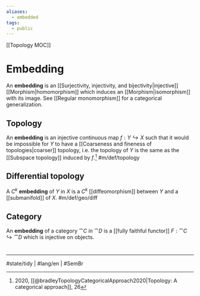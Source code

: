```yaml
---
aliases:
  - embedded
tags:
  - public
---
```

[[Topology MOC]]
# Embedding

An **embedding** is an [[Surjectivity, injectivity, and bijectivity|injective]] [[Morphism|homomorphism]] which induces an [[Morphism|isomorphism]] with its image.
See [[Regular monomorphism]] for a categorical generalization.

## Topology
An **embedding** is an injective continuous map $f : Y \hookrightarrow X$ such that it would be impossible for $Y$ to have a [[Coarseness and fineness of topologies|coarser]] topology,
i.e. the topology of $Y$ is the same as the [[Subspace topology]] induced by $f$.[^br] #m/def/topology 

[^br]: 2020, [[@bradleyTopologyCategoricalApproach2020|Topology: A categorical approach]], 26

## Differential topology

A $C^k$ **embedding** of $Y$ in $X$ is a $C^k$ [[diffeomorphism]] between $Y$ and a [[submanifold]] of $X$. #m/def/geo/diff


## Category

An **embedding** of a category $\cat C$ in $\cat D$ is a [[fully faithful functor]] $F : \cat C \hookrightarrow \cat D$ which is injective on objects.


#
---
#state/tidy | #lang/en | #SemBr
